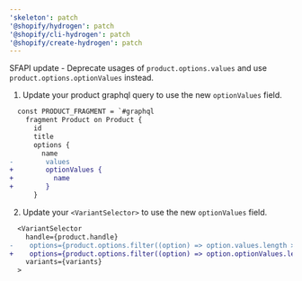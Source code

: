 ```yaml
---
'skeleton': patch
'@shopify/hydrogen': patch
'@shopify/cli-hydrogen': patch
'@shopify/create-hydrogen': patch
---
```


SFAPI update - Deprecate usages of `product.options.values` and use `product.options.optionValues` instead.

1. Update your product graphql query to use the new `optionValues` field.

```diff
  const PRODUCT_FRAGMENT = `#graphql
    fragment Product on Product {
      id
      title
      options {
        name
-        values
+        optionValues {
+          name
+        }
      }
```

2. Update your `<VariantSelector>` to use the new `optionValues` field.

```diff
  <VariantSelector
    handle={product.handle}
-    options={product.options.filter((option) => option.values.length > 1)}
+    options={product.options.filter((option) => option.optionValues.length > 1)}
    variants={variants}
  >
```
